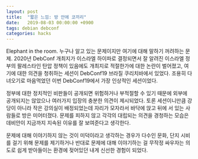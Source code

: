 ```yaml
---
layout: post
title:  "짧은 느낌: 방 안에 코끼리"
date:   2019-08-03 00:00:00 +0900
tags: debian debconf
categories: hacks
---
```


Elephant in the room. 누구나 알고 있는 문제이지만 여기에 대해 말하기 꺼려하는
문제. 2020년 DebConf 개최지가 이스라엘 하이파로 결정되면서 잘 알려진 이스라엘
정부의 팔레스타인 탄압 정책이 있음에도 개최지로 적절한가에 대한 논란이
벌어졌고, 여기에 대한 의견을 청취하는 세션이 DebConf19 브라질 쿠리치바에서
있었다. 조용히 다녀오기로 마음먹었던 이번 DebConf19에서 가장 인상적인
세션이었다.

정부에 대한 정치적인 비판들이 공개되면 위험하거나 부적절할 수 있기 때문에
외부에 공개되지는 않았으나 여러가지 입장의 충분한 의견이 제시되었다. 토론
세션이니만큼 강당이 아니라 작은 강의실이 배정되었는데 자리가 모자라서 바닥에
앉고 뒤에 서 있는 사람들로 방은 미어터졌다. 문제를 피하지 않고 각각의 대립되는
의견을 경청하는 모습은 데비안이 지금까지 지속된 이유를 잘 보여준다고 생각한다.

문제에 대해 이야기하지 않는 것이 미덕이라고 생각하는 경우가 다수인 문화, 단지
시비를 걸기 위해 문제를 제기하거나 반대로 문제에 대해 이야기하는 걸 무작정
싸우자는 의도로 쉽게 받아들이는 환경에 젖어있던 내게 신선한 경험이 되었다.

